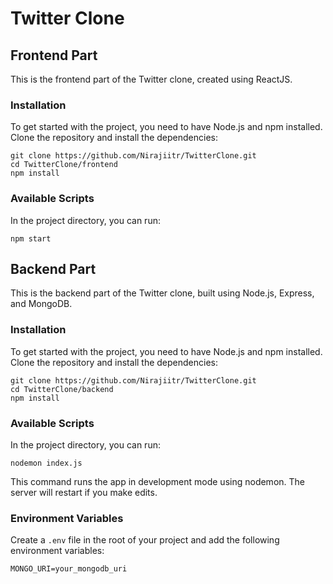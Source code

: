 


# Twitter Clone

## Frontend Part

This is the frontend part of the Twitter clone, created using ReactJS.

### Installation

To get started with the project, you need to have Node.js and npm installed. Clone the repository and install the dependencies:

```
git clone https://github.com/Nirajiitr/TwitterClone.git
cd TwitterClone/frontend
npm install
```

### Available Scripts

In the project directory, you can run:

```
npm start
```

## Backend Part

This is the backend part of the Twitter clone, built using Node.js, Express, and MongoDB.

### Installation

To get started with the project, you need to have Node.js and npm installed. Clone the repository and install the dependencies:

```
git clone https://github.com/Nirajiitr/TwitterClone.git
cd TwitterClone/backend
npm install
```

### Available Scripts

In the project directory, you can run:

```
nodemon index.js
```

This command runs the app in development mode using nodemon. The server will restart if you make edits.

### Environment Variables

Create a `.env` file in the root of your project and add the following environment variables:

```
MONGO_URI=your_mongodb_uri
```

